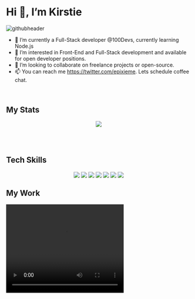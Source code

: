 
<h1> Hi 👋, I’m Kirstie</h1

![githubheader](https://user-images.githubusercontent.com/39728053/168490990-a54b9d26-cdb9-4498-a189-2effb181f181.gif)

- 🌱 I’m currently a Full-Stack developer @100Devs, currently learning Node.js
- 👀 I’m interested in Front-End and Full-Stack development and available for open developer positions.
- 💞️ I’m looking to collaborate on freelance projects or open-source.
- 📫 You can reach me https://twitter.com/epixieme. Lets schedule coffee chat.
 

<!---
epixieme/epixieme is a ✨ special ✨ repository because its `README.md` (this file) appears on your GitHub profile.
You can click the Preview link to take a look at your changes.
---> 
<br/>
<h2>My Stats</h2>
<p align=center>
  <img align="center" src="https://github-readme-stats.vercel.app/api?username=epixieme&show_icons=true&theme=radical" />
 
           
</p>
 
 <br/>
 <br/>
 <h2>Tech Skills</h2>
 <p align="center">
<img align="center" src="https://img.shields.io/badge/JavaScript-323330?style=for-the-badge&logo=javascript&logoColor=F7DF1E" />
  <img align="center" src="https://img.shields.io/badge/HTML5-E34F26?style=for-the-badge&logo=html5&logoColor=white" />
   <img align="center" src="https://img.shields.io/badge/CSS3-1572B6?style=for-the-badge&logo=css3&logoColor=white" />
   <img align="center" src="https://img.shields.io/badge/React-20232A?style=for-the-badge&logo=react&logoColor=61DAFB" />
  <img align="center" src="https://img.shields.io/badge/Netlify-00C7B7?style=for-the-badge&logo=netlify&logoColor=white" />
 <img align="center" src="https://img.shields.io/badge/GIT-E44C30?style=for-the-badge&logo=git&logoColor=white" />
   <img align="center" src="https://img.shields.io/badge/Figma-F24E1E?style=for-the-badge&logo=figma&logoColor=white" />
  </p>  
 
  <h2>My Work</h2>
<!--   <p align="center"> -->
  <video controls autoplay loop width="320" height="240" align="center" src="https://user-images.githubusercontent.com/39728053/170245755-8bc056c0-cdba-4714-aa81-44db65cae178.mp4" />
 




<!--  </p>   -->


